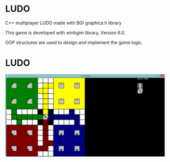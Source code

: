 # LUDO
C++ multiplayer LUDO made with BGI graphics.h library

This game is developed with winbgim library, Version 6.0.

OOP structures are used to design and implement the game logic.

# LUDO

![s shot](/screenshot.PNG)
